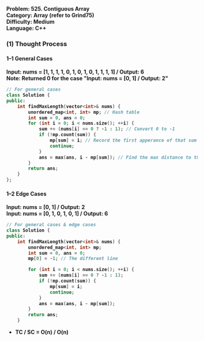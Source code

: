 <p><strong>Problem: 525. Contiguous Array<br>
<strong>Category:</strong> Array (refer to Grind75)<br>
<strong>Difficulty:</strong> Medium<br>
<strong>Language:</strong> C++</p>

<h3>(1) Thought Process</h3>
<h4>1–1 General Cases</h4>
<p>Input: nums = [1, 1, 1, 1, 0, 1, 0, 1, 0, 1, 1, 1, 1] / Output: 6<br>
Note: Returned 0 for the case "Input: nums = [0, 1] / Output: 2"</p>

```cpp
// For general cases
class Solution {
public:
    int findMaxLength(vector<int>& nums) {
        unordered_map<int, int> mp; // Hash table
        int sum = 0, ans = 0;
        for (int i = 0; i < nums.size(); ++i) {
            sum += (nums[i] == 0 ? -1 : 1); // Convert 0 to -1
            if (!mp.count(sum)) {
                mp[sum] = i; // Record the first apperance of that sum
                continue;
            }
            ans = max(ans, i - mp[sum]); // Find the max distance to the first one
        }
        return ans;
    }
};
```

<h4>1–2 Edge Cases</h4>
<p>Input: nums = [0, 1] / Output: 2<br>
Input: nums = [0, 1, 0, 1, 0, 1] / Output: 6</p>

```cpp
// For general cases & edge cases
class Solution {
public:
    int findMaxLength(vector<int>& nums) {
        unordered_map<int, int> mp;
        int sum = 0, ans = 0;
        mp[0] = -1; // The different line

        for (int i = 0; i < nums.size(); ++i) {
            sum += (nums[i] == 0 ? -1 : 1);
            if (!mp.count(sum)) {
                mp[sum] = i;
                continue;
            }
            ans = max(ans, i - mp[sum]);
        }
        return ans;
    }
```

- TC / SC = O(n) / O(n)
